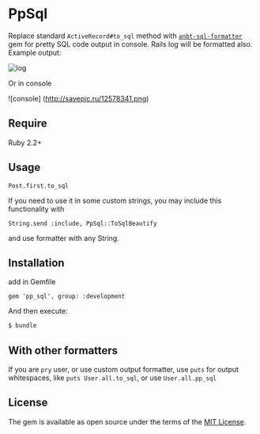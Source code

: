 # PpSql

Replace standard `ActiveRecord#to_sql` method with [`anbt-sql-formatter`](https://github.com/sonota88/anbt-sql-formatter)
gem for pretty SQL code output in console. Rails log will be formatted also. Example output:

![log](http://savepic.ru/12566050.png)

Or in console

![console] (http://savepic.ru/12578341.png)

## Require

Ruby 2.2+

## Usage

```
Post.first.to_sql
```

If you need to use it in some custom strings, you may include this functionality with

```
String.send :include, PpSql::ToSqlBeautify
```

and use formatter with any String.

## Installation

add in Gemfile
```
gem 'pp_sql', group: :development
```

And then execute:
```bash
$ bundle
```

## With other formatters

If you are `pry` user, or use custom output formatter, use `puts` for output whitespaces, 
like `puts User.all.to_sql`, or use `User.all.pp_sql`

## License
The gem is available as open source under the terms of the [MIT License](http://opensource.org/licenses/MIT).

